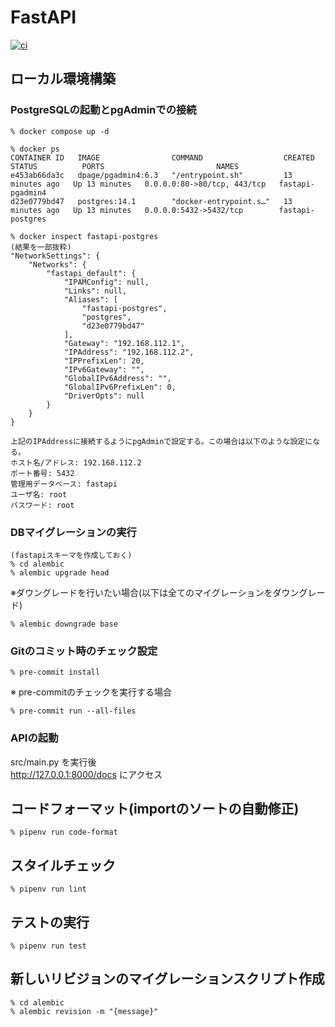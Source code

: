 # FastAPI

[![ci](https://github.com/nezaki/fastapi/actions/workflows/ci.yml/badge.svg?branch=main)](https://github.com/nezaki/fastapi/actions/workflows/ci.yml)

## ローカル環境構築

### PostgreSQLの起動とpgAdminでの接続
```
% docker compose up -d

% docker ps
CONTAINER ID   IMAGE                COMMAND                  CREATED          STATUS          PORTS                         NAMES
e453ab66da3c   dpage/pgadmin4:6.3   "/entrypoint.sh"         13 minutes ago   Up 13 minutes   0.0.0.0:80->80/tcp, 443/tcp   fastapi-pgadmin4
d23e0779bd47   postgres:14.1        "docker-entrypoint.s…"   13 minutes ago   Up 13 minutes   0.0.0.0:5432->5432/tcp        fastapi-postgres

% docker inspect fastapi-postgres
(結果を一部抜粋)
"NetworkSettings": {
    "Networks": {
        "fastapi_default": {
            "IPAMConfig": null,
            "Links": null,
            "Aliases": [
                "fastapi-postgres",
                "postgres",
                "d23e0779bd47"
            ],
            "Gateway": "192.168.112.1",
            "IPAddress": "192.168.112.2",
            "IPPrefixLen": 20,
            "IPv6Gateway": "",
            "GlobalIPv6Address": "",
            "GlobalIPv6PrefixLen": 0,
            "DriverOpts": null
        }
    }
}

上記のIPAddressに接続するようにpgAdminで設定する。この場合は以下のような設定になる。
ホスト名/アドレス: 192.168.112.2
ポート番号: 5432
管理用データベース: fastapi
ユーザ名: root
パスワード: root
```

### DBマイグレーションの実行
```
(fastapiスキーマを作成しておく)
% cd alembic
% alembic upgrade head
```

※ダウングレードを行いたい場合(以下は全てのマイグレーションをダウングレード)
```
% alembic downgrade base
```

### Gitのコミット時のチェック設定
```
% pre-commit install
```

※ pre-commitのチェックを実行する場合
```
% pre-commit run --all-files
```

### APIの起動
src/main.py を実行後  
http://127.0.0.1:8000/docs にアクセス

## コードフォーマット(importのソートの自動修正)
```
% pipenv run code-format
```

## スタイルチェック
```
% pipenv run lint
```

## テストの実行
```
% pipenv run test
```

## 新しいリビジョンのマイグレーションスクリプト作成
```
% cd alembic
% alembic revision -m "{message}"
```
